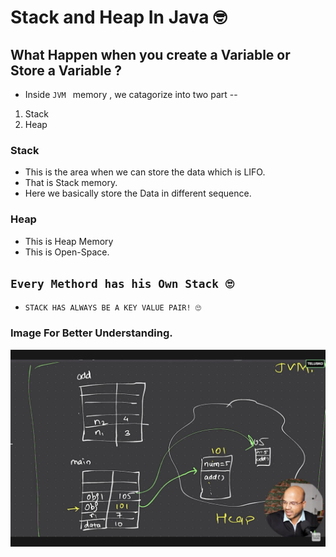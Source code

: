 # Stack and Heap In Java 🤓

## What Happen when you create a Variable or Store a Variable ?
- Inside `JVM ` memory , we catagorize into two part -- 
1. Stack 
2. Heap


### Stack 
- This is the area when we can store the data which is LIFO.
- That is Stack memory.
- Here we basically store the Data in different sequence.


### Heap 

- This is Heap Memory
- This is Open-Space.

## `Every Methord has his Own Stack 🙄`
- `STACK HAS ALWAYS BE A KEY VALUE PAIR! 🙄 `

### Image For Better Understanding.
![](https://raw.githubusercontent.com/debapriyo007/OOps/main/XYZ%20Images/STACK%20AND%20HEAP.png)



